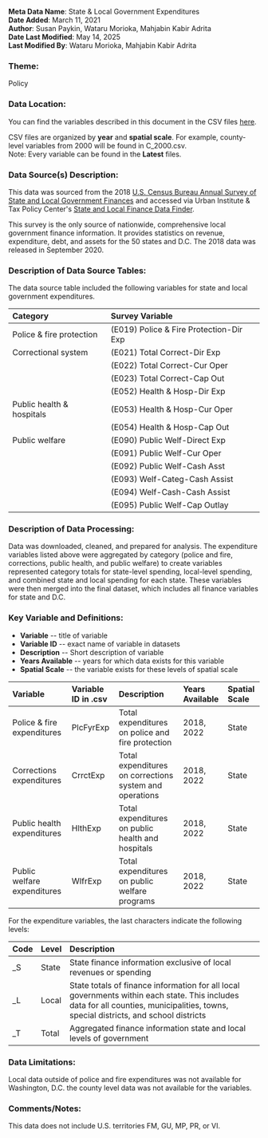 **Meta Data Name**: State & Local Government Expenditures  
**Date Added**: March 11, 2021  
**Author**: Susan Paykin, Wataru Morioka, Mahjabin Kabir Adrita  
**Date Last Modified**: May 14, 2025  
**Last Modified By**: Wataru Morioka, Mahjabin Kabir Adrita  

### Theme: 
Policy  

### Data Location: 
You can find the variables described in this document in the CSV files [here](../full_tables).  

CSV files are organized by **year** and **spatial scale**. For example, county-level variables from 2000 will be found in C_2000.csv.  
Note: Every variable can be found in the **Latest** files.
### Data Source(s) Description:  

This data was sourced from the 2018 [U.S. Census Bureau Annual Survey of State and Local Government Finances](https://www.census.gov/programs-surveys/gov-finances.html) and accessed via Urban Institute & Tax Policy Center's [State and Local Finance Data Finder](https://state-local-finance-data.taxpolicycenter.org/pages.cfm). 

This survey is the only source of nationwide, comprehensive local government finance information. It provides statistics on revenue, expenditure, debt, and assets for the 50 states and D.C. The 2018 data was released in September 2020. 

### Description of Data Source Tables: 

The data source table included the following variables for state and local government expenditures.

| Category | Survey Variable |
|:---------|:----------------|
| Police & fire protection | (E019) Police & Fire Protection-Dir Exp |
| Correctional system | (E021) Total Correct-Dir Exp |
| | (E022) Total Correct-Cur Oper |
| | (E023) Total Correct-Cap Out |
| | (E052) Health & Hosp-Dir Exp |
| Public health & hospitals | (E053) Health & Hosp-Cur Oper |
| | (E054) Health & Hosp-Cap Out |
| Public welfare | (E090) Public Welf-Direct Exp |
| | (E091) Public Welf-Cur Oper |
| | (E092) Public Welf-Cash Asst |
| | (E093) Welf-Categ-Cash Assist |
| | (E094) Welf-Cash-Cash Assist |
| | (E095) Public Welf-Cap Outlay |

### Description of Data Processing: 

Data was downloaded, cleaned, and prepared for analysis. The expenditure variables listed above were aggregated by category (police and fire, corrections, public health, and public welfare) to create variables represented category totals for state-level spending, local-level spending, and combined state and local spending for each state. These variables were then merged into the final dataset, which includes all finance variables for state and D.C. 

### Key Variable and Definitions:

- **Variable** -- title of variable
- **Variable ID** -- exact name of variable in datasets
- **Description** -- Short description of variable
- **Years Available** -- years for which data exists for this variable
- **Spatial Scale** -- the variable exists for these levels of spatial scale

| Variable | Variable ID in .csv | Description | Years Available | Spatial Scale |
|:---------|:--------------------|:------------|:----------------|:--------------|
| Police & fire expenditures | PlcFyrExp | Total expenditures on police and fire protection| 2018, 2022 | State |
| Corrections expenditures | CrrctExp | Total expenditures on corrections system and operations | 2018, 2022 | State |
| Public health expenditures | HlthExp | Total expenditures on public health and hospitals | 2018, 2022 | State |
| Public welfare expenditures | WlfrExp | Total expenditures on public welfare programs | 2018, 2022 | State |

For the expenditure variables, the last characters indicate the following levels:  

| Code | Level | Description |
|:-----|:------|:------------|
| _S | State | State finance information exclusive of local revenues or spending |
| _L | Local | State totals of finance information for all local governments within each state. This includes data for all counties, municipalities, towns, special districts, and school districts |
| _T | Total | Aggregated finance information state and local levels of government |

### Data Limitations: 

Local data outside of police and fire expenditures was not available for Washington, D.C. the county level data was not available for the variables.

### Comments/Notes:

This data does not include U.S. territories FM, GU, MP, PR, or VI.
